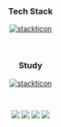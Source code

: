 
<h3 align="center"> Tech Stack </h3>
<p align="center">
  <a href="https://github.com/msdio/stackticon"><img src="https://firebasestorage.googleapis.com/v0/b/stackticon-81399.appspot.com/o/images%2F1713743255888?alt=media&token=38265825-ff2e-432e-8e59-9508aeb57801" alt="stackticon" /></a>
</p>
<br/>
<h3 align="center"> Study </h3>
<p align="center">
  <a href="https://github.com/msdio/stackticon"><img src="https://firebasestorage.googleapis.com/v0/b/stackticon-81399.appspot.com/o/images%2F1713852115968?alt=media&token=be3bbf68-3fc4-44be-ba8e-427c189aba9c" alt="stackticon" /></a>
</p>

<br/>

<p align="center">  
  <a href="https://blog.naver.com/damhee6624"><img src="https://img.shields.io/badge/Blog-03C75A?style=for-the-badge&logo=Naver&logoColor=white"/></a>
 <img src="https://img.shields.io/badge/Notion-%23000000.svg?style=for-the-badge&logo=Notion&logoColor=white"/>
  <a href="https://github.com/damhee-kim/"><img src="https://img.shields.io/badge/GitHub-181717?style=for-the-badge&logo=GitHub&logoColor=white&link=https://github.com/damhee-kim"/></a>
  <a href="https://damhee-kim.github.io/"><img src="https://img.shields.io/badge/Portfolio-%238A4182?style=for-the-badge&logo=4chan&logoColor=white&link=https://damhee-kim.github.io"/></a>
</p>
